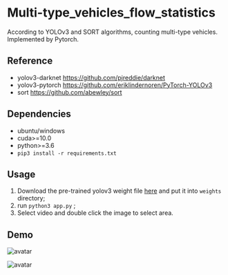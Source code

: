 # Multi-type_vehicles_flow_statistics
According to YOLOv3 and SORT algorithms, counting multi-type vehicles. Implemented by Pytorch.

## Reference
- yolov3-darknet  https://github.com/pjreddie/darknet
- yolov3-pytorch  https://github.com/eriklindernoren/PyTorch-YOLOv3
- sort https://github.com/abewley/sort

## Dependencies
- ubuntu/windows
- cuda>=10.0
- python>=3.6
- `pip3 install -r requirements.txt`

## Usage
1. Download the pre-trained yolov3 weight file [here](https://pjreddie.com/media/files/yolov3.weights) and put it into `weights` directory;  
2. run `python3 app.py` ;
3. Select video and double click the image to select area.

## Demo
![avatar](https://github.com/wsh122333/Multi-type_vehicles_flow_statistics/raw/master/asserts/demo1.gif)

![avatar](https://github.com/wsh122333/Multi-type_vehicles_flow_statistics/raw/master/asserts/demo2.gif)

